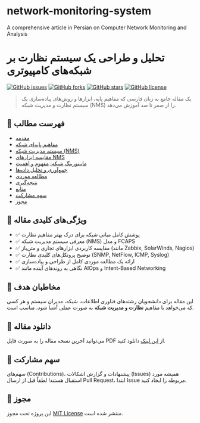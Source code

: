 # network-monitoring-system
A comprehensive article in Persian on Computer Network Monitoring and Analysis
# تحلیل و طراحی یک سیستم نظارت بر شبکه‌های کامپیوتری

[![GitHub issues](https://img.shields.io/github/issues/YourUsername/YourRepoName)](https://github.com/Hasan669/network-monitoring-system/issues)
[![GitHub forks](https://img.shields.io/github/forks/YourUsername/YourRepoName)](https://github.com/Hasan669/network-monitoring-system/network)
[![GitHub stars](https://img.shields.io/github/stars/YourUsername/YourRepoName)](https://github.com/Hasan669/network-monitoring-system/stargazers)
[![GitHub license](https://img.shields.io/github/license/YourUsername/YourRepoName)](https://github.com/Hasan669/network-monitoring-system/blob/main/LICENSE)

> یک مقاله جامع به زبان فارسی که مفاهیم پایه، ابزارها و روش‌های پیاده‌سازی یک سیستم نظارت و مدیریت شبکه (NMS) را از صفر تا صد آموزش می‌دهد.

## 📖 فهرست مطالب

- [مقدمه](#-مقدمه)
- [مفاهیم پایه‌ای شبکه](#-مفاهیم-پایه‌ای-شبکه)
- [سیستم مدیریت شبکه (NMS)](#-سیستم-مدیریت-شبکه-nms)
- [مقایسه ابزارهای NMS](#-مقایسه-ابزارهای-nms)
- [مانیتورینگ شبکه: مفهوم و اهمیت](#-مانیتورینگ-شبکه-مفهوم-و-اهمیت)
- [جمع‌آوری و تحلیل داده‌ها](#-جمع‌آوری-و-تحلیل-داده‌ها)
- [مطالعه موردی](#-مطالعه-موردی)
- [نتیجه‌گیری](#-نتیجه‌گیری)
- [منابع](#-منابع)
- [سهم مشارکت](#-سهم-مشارکت)
- [مجوز](#-مجوز)

## 🌟 ویژگی‌های کلیدی مقاله

- ✅ پوشش کامل مبانی شبکه برای درک بهتر مفاهیم نظارت
- ✅ معرفی سیستم مدیریت شبکه (NMS) و مدل FCAPS
- ✅ مقایسه کاربردی ابزارهای تجاری و متن‌باز (مانند Zabbix, SolarWinds, Nagios)
- ✅ توضیح پروتکل‌های کلیدی نظارت (SNMP, NetFlow, ICMP, Syslog)
- ✅ ارائه یک مطالعه موردی کامل از طراحی و پیاده‌سازی
- ✅ نگاهی به روندهای آینده مانند AIOps و Intent-Based Networking

## 🚀 مخاطبان هدف

این مقاله برای دانشجویان رشته‌های فناوری اطلاعات، شبکه، مدیران سیستم و هر کسی که می‌خواهد با مفاهیم **نظارت و مدیریت شبکه** به صورت عملی آشنا شود، مناسب است.

## 📄 دانلود مقاله

می‌توانید آخرین نسخه مقاله را به صورت فایل PDF از [این لینک](/Hasan.karimi.pdf) دانلود کنید.
## 🤝 سهم مشارکت

سهم‌های (Contributions)، پیشنهادات و گزارش اشکالات (Issues) همیشه مورد استقبال هستند! لطفاً قبل از ارسال Pull Request، ابتدا Issue مربوطه را ایجاد کنید.

## 📜 مجوز

این پروژه تحت مجوز [MIT License](LICENSE) منتشر شده است.
